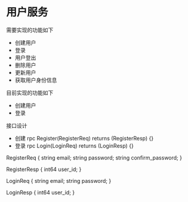 # 用户服务

需要实现的功能如下

- 创建用户
- 登录
- 用户登出
- 删除用户
- 更新用户
- 获取用户身份信息

目前实现的功能如下

- 创建用户
- 登录

接口设计

- 创建  rpc Register(RegisterReq) returns (RegisterResp) {}
- 登录  rpc Login(LoginReq) returns (LoginResp) {}

RegisterReq {
    string email;
    string password;
    string confirm_password;
}

RegisterResp {
    int64 user_id;
}

LoginReq {
    string email;
    string password;
}

LoginResp {
    int64 user_id;
}